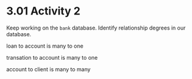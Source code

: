 # 3.01 Activity 2

Keep working on the `bank` database. Identify relationship degrees in our database.


  loan to account is many to one
  
  transation to account is many to one
  
  account to client is many to many
